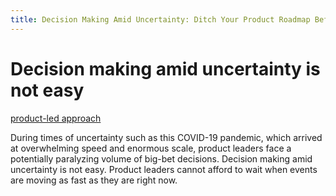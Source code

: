 ```yaml
---
title: Decision Making Amid Uncertainty: Ditch Your Product Roadmap Before It’s Too Late 🚮🔮⏳
---
```


# Decision making amid uncertainty is not easy

[product-led approach](https://medium.com/building-crowdriff/how-we-are-becoming-a-product-led-company-86ef49483ddb)

During times of uncertainty such as this COVID-19 pandemic, which arrived at overwhelming speed and enormous scale, product leaders face a potentially paralyzing volume of big-bet decisions. Decision making amid uncertainty is not easy. Product leaders cannot afford to wait when events are moving as fast as they are right now.